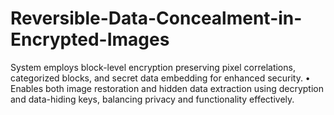 # Reversible-Data-Concealment-in-Encrypted-Images
System employs block-level encryption preserving pixel  correlations, categorized blocks, and secret data embedding  for enhanced security.  •  Enables both image restoration and hidden data extraction using decryption and data-hiding keys, balancing privacy and  functionality effectively.

